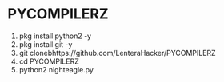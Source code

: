 # PYCOMPILERZ

1. pkg install python2 -y
2. pkg install git -y
3. git clonebhttps://github.com/LenteraHacker/PYCOMPILERZ
4. cd PYCOMPILERZ
5. python2 nighteagle.py
